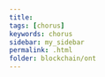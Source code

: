 ```yaml
---
title: 
tags: [chorus]
keywords: chorus
sidebar: my_sidebar
permalink: .html
folder: blockchain/ont
---
```

